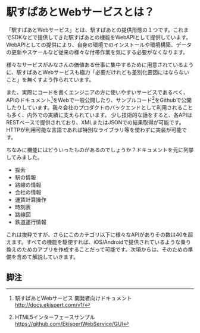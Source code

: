 # 駅すぱあとWebサービスとは？

「駅すぱあとWebサービス」とは、駅すぱあとの提供形態の１つです。これまでSDKなどで提供してきた駅すぱあとの機能をWebAPIとして提供しています。
WebAPIとしての提供により、自身の環境でのインストールや環境構築、データの更新やスケールなど従来の様々な付帯作業を気にする必要がなくなります。

様々なサービスがみなさんの価値ある仕事に集中するために用意されているように、駅すぱあとWebサービスも極力「必要だけれども差別化要因にはならないこと」を無くすよう作られています。

また、実際にコードを書くエンジニアの方に使いやすいサービスであるべく、APIのドキュメント[^1]をWebで一般公開したり、サンプルコード[^2]をGithubで公開したりしています。我々会社のプロダクトのバックエンドとして利用されることも多く、内外での実績に支えられています。
少し技術的な話をすると、各APIはRESTベースで提供されており、XMLまたはJSONでの結果取得が可能です。HTTPが利用可能な言語であれば特別なライブラリ等を使わずに実装が可能です。

ちなみに機能にはどういったものがあるのでしょうか？ドキュメントを元に列挙してみました。

* 探索
* 駅の情報
* 路線の情報
* 会社の情報
* 運賃計算操作
* 時刻表
* 路線図
* 鉄道運行情報

これは抜粋ですが、さらにこのカテゴリ以下に様々なAPIがありその数は40を超えます。すべての機能を駆使すれば、iOS/Androidで提供されているような乗り換えのためのアプリを作成することだって可能です。次項からは、そのための準備を含めて解説していきます。

## 脚注

[^1]: 駅すぱあとWebサービス 開発者向けドキュメント http://docs.ekispert.com/v1/
[^2]: HTML5インターフェースサンプル https://github.com/EkispertWebService/GUI
